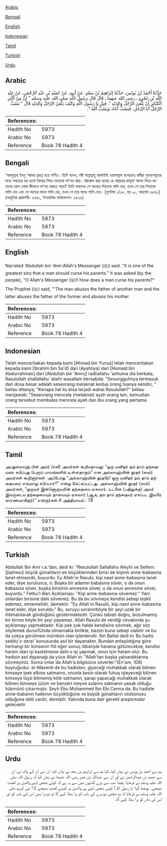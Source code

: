 [Arabic](#arabic)

[Bengali](#bengali)

[English](#english)

[Indonesian](#indonesian)

[Tamil](#tamil)

[Turkish](#turkish)

[Urdu](#urdu)

## Arabic


<div dir="rtl" lang="ar" style={{fontSize:'larger',backgroundColor:'#f8f9fa',padding:20}}>
حَدَّثَنَا أَحْمَدُ بْنُ يُونُسَ، حَدَّثَنَا إِبْرَاهِيمُ بْنُ سَعْدٍ، عَنْ أَبِيهِ، عَنْ حُمَيْدِ بْنِ عَبْدِ الرَّحْمَنِ، عَنْ عَبْدِ اللَّهِ بْنِ عَمْرٍو ـ رضى الله عنهما ـ قَالَ قَالَ رَسُولُ اللَّهِ صلى الله عليه وسلم ‏"‏ إِنَّ مِنْ أَكْبَرِ الْكَبَائِرِ أَنْ يَلْعَنَ الرَّجُلُ وَالِدَيْهِ ‏"‏‏.‏ قِيلَ يَا رَسُولَ اللَّهِ وَكَيْفَ يَلْعَنُ الرَّجُلُ وَالِدَيْهِ قَالَ ‏"‏ يَسُبُّ الرَّجُلُ أَبَا الرَّجُلِ، فَيَسُبُّ أَبَاهُ، وَيَسُبُّ أَمَّهُ ‏"‏‏.‏
</div>
<div style={{backgroundColor:'#f8f9fa',padding:20, marginBottom: 10}}><table> <thead> <tr> <th>References:</th> <th></th> </tr> </thead> <tbody><tr><td>Hadith No</td><td>5973</td></tr><tr><td>Arabic No</td><td>5973</td></tr><tr><td>Reference</td><td>Book 78 Hadith 4</td></tr></tbody></table></div>

## Bengali


<div dir="ltr" lang="bn" style={{fontSize:'larger',backgroundColor:'#f8f9fa',padding:20}}>
‘আবদুল্লাহ ইবনু ‘আমর (রাঃ) হতে বর্ণিত। তিনি বলেন, নবী সাল্লাল্লাহু আলাইহি ওয়াসাল্লাম বলেছেনঃ কবীরা গুনাহসমূহের মধ্যে সবচেয়ে বড় হলো নিজের পিতা-মাতাকে লা’নত করা। জিজ্ঞেস করা হলোঃ হে আল্লাহর রাসূল! আপন পিতা-মাতাকে কোন লোক কীভাবে লা’নত করতে পারে? তিনি বললেনঃ সে অন্যের পিতাকে গালি দেয়, তখন সে তার পিতাকে গালি দেয় এবং সে অন্যের মাকে গালি দেয়, তখন সে তার মাকে গালি দেয়। [মুসলিম ১/৩৮, হাঃ ৯০, আহমাদ ৬৫৪০] (আধুনিক প্রকাশনী- ৫৫৪০, ইসলামিক ফাউন্ডেশন- ৫৪৩৫)
</div>
<div style={{backgroundColor:'#f8f9fa',padding:20, marginBottom: 10}}><table> <thead> <tr> <th>References:</th> <th></th> </tr> </thead> <tbody><tr><td>Hadith No</td><td>5973</td></tr><tr><td>Arabic No</td><td>5973</td></tr><tr><td>Reference</td><td>Book 78 Hadith 4</td></tr></tbody></table></div>

## English


<div dir="ltr" lang="en" style={{fontSize:'larger',backgroundColor:'#f8f9fa',padding:20}}>
Narrated 'Abdullah bin 'Amr:Allah's Messenger (ﷺ) said. "It is one of the greatest sins that a man should curse his parents." It was asked (by the people), "O Allah's Messenger (ﷺ)! How does a man curse his parents?" The Prophet (ﷺ) said, "'The man abuses the father of another man and the latter abuses the father of the former and abuses his mother
</div>
<div style={{backgroundColor:'#f8f9fa',padding:20, marginBottom: 10}}><table> <thead> <tr> <th>References:</th> <th></th> </tr> </thead> <tbody><tr><td>Hadith No</td><td>5973</td></tr><tr><td>Arabic No</td><td>5973</td></tr><tr><td>Reference</td><td>Book 78 Hadith 4</td></tr></tbody></table></div>

## Indonesian


<div dir="ltr" lang="id" style={{fontSize:'larger',backgroundColor:'#f8f9fa',padding:20}}>
Telah menceritakan kepada kami [Ahmad bin Yunus] telah menceritakan kepada kami [Ibrahim bin Sa'd] dari [Ayahnya] dari [Humaid bin Abdurrahman] dari [Abdullah bin 'Amru] radliallahu 'anhuma dia berkata; Rasulullah shallallahu 'alaihi wasallam bersabda: "Sesungguhnya termasuk dari dosa besar adalah seseorang melaknat kedua orang tuanya sendiri, " beliau ditanya; "Kenapa hal itu bisa terjadi wahai Rasulullah?" beliau menjawab: "Seseorang mencela (melaknat) ayah orang lain, kemudian orang tersebut membalas mencela ayah dan ibu orang yang pertama
</div>
<div style={{backgroundColor:'#f8f9fa',padding:20, marginBottom: 10}}><table> <thead> <tr> <th>References:</th> <th></th> </tr> </thead> <tbody><tr><td>Hadith No</td><td>5973</td></tr><tr><td>Arabic No</td><td>5973</td></tr><tr><td>Reference</td><td>Book 78 Hadith 4</td></tr></tbody></table></div>

## Tamil


<div dir="ltr" lang="ta" style={{fontSize:'larger',backgroundColor:'#f8f9fa',padding:20}}>
அப்துல்லாஹ் பின் அம்ர் (ரலி) அவர்கள் கூறியதாவது: “ஒரு மனிதர் தம் தாய் தந்தையரை சபிப்பது பெரும் பாவங்களில் உள்ளதாகும்” என அல்லாஹ்வின் தூதர் (ஸல்) அவர்கள் கூறினார்கள். அப்போது “அல்லாஹ்வின் தூதரே! ஒரு மனிதர் தம் தாய் தந்தையரை எவ்வாறு சபிப்பார்?” என்று கேட்கப்பட்டது. அல்லாஹ்வின் தூதர் (ஸல்) அவர்கள், “ஒருவர் இன்னொருவரின் தந்தையை ஏசுவார். உடனே (பதிலுக்கு) அவர் இவருடைய தந்தையையும் தாயையும் ஏசுவார் (ஆக, தம் தாய் தந்தையர் ஏசப்பட இவரே காரணமாகிறார்)” என்றார்கள்.4 அத்தியாயம் : 78
</div>
<div style={{backgroundColor:'#f8f9fa',padding:20, marginBottom: 10}}><table> <thead> <tr> <th>References:</th> <th></th> </tr> </thead> <tbody><tr><td>Hadith No</td><td>5973</td></tr><tr><td>Arabic No</td><td>5973</td></tr><tr><td>Reference</td><td>Book 78 Hadith 4</td></tr></tbody></table></div>

## Turkish


<div dir="ltr" lang="tr" style={{fontSize:'larger',backgroundColor:'#f8f9fa',padding:20}}>
Abdullah İbn Amr r.a.'dan, dedi ki: "Resulullah Sallallahu Aleyhi ve Sellem: Şüphesiz büyük günahların en büyüklerinden birisi de kişinin anne-babasına lanet etmesidir, buyurdu. Ey Allah'ın Rasulü, kişi nasıl anne-babasına lanet eder, diye sorulunca, o: Başka bir adamın babasına söver, o da onun babasına söver, başka birisinin annesine söver, o da onun annesine söver, buyurdu." Fethu'l-Bari Açıklaması: "Kişi anne-babasına sövemez." Yani onlardan birisine dahi sövemez. Bu da bu sövmeye kendisi sebep teşkil edemez, etmemelidir, demektir. "Ey Allah'ın Rasulü, kişi nasıl anne-babasına lanet eder, diye soruldu." Bu, soruyu soranınböyle bir şeyi uzak bir ihtimalolarak gördüğünü göstermektedir. Çünkü tabiatı doğru, bozulmamış bir kimse böyle bir şeyi yapamaz. Allah Rasulü de verdiği cevabında şu açıklamayı yapmaktadır: Kişi pek çok halde kendisine sövmek, ağır söz söylemek duruıi1Unda olmamakla birlikte, bazen buna sebep olabilir ve bu da çokça görülmesi mümkün olan işlerdendir. İbn Battal dedi ki: Bu hadis seddu'z-zerai' konusunda asıl bir dayanaktır. Bundan anlaşıldığına göre herhangi bir kimsenin fiili eğer sonuç itibariyle harama götürecekse, kendisi haram olan işi kastetmese dahi o işi yapmak, onun için haram olur. Bu hadisin asıl dayanağı da yüce Allah'ın: "Allah'tan başka yalvardıklarına sövmeyiniz. Sonra onlar da Allah'a bilgisizce söverler."(En'am, 108) buyruğudur. el-Maverdi de bu hadisten, giyeceği muhakkak olarak bilinen kimseye ipek elbise satmanın, onunla kesin olarak fuhuş işleyeceği bilinen kimseye tüyü bitmemiş köle satmanın, şarap yapacağı muhakkak olarak bilinen kimseye üzüm ve benzeri meyve sularını satmanın yasak olduğu hükmünü çıkarmıştır. Şeyh Ebu Muhammed İbn Ebi Cemra da: Bu hadiste anne-babanın hakkının büyüklüğüne ve büyük günahların sözkonusu olduğuna delil vardır, demiştir. Yakında buna dair gerekli araştırmalar gelecektir
</div>
<div style={{backgroundColor:'#f8f9fa',padding:20, marginBottom: 10}}><table> <thead> <tr> <th>References:</th> <th></th> </tr> </thead> <tbody><tr><td>Hadith No</td><td>5973</td></tr><tr><td>Arabic No</td><td>5973</td></tr><tr><td>Reference</td><td>Book 78 Hadith 4</td></tr></tbody></table></div>

## Urdu


<div dir="rtl" lang="ur" style={{fontSize:'larger',backgroundColor:'#f8f9fa',padding:20}}>
ہم سے احمد بن یونس نے بیان کیا، کہا ہم سے ابراہیم بن سعد نے بیان کیا، ان سے ان کے والد نے، ان سے حمید بن عبدالرحمٰن نے اور ان سے عبداللہ بن عمر رضی اللہ عنہما نے بیان کیا کہ رسول اللہ صلی اللہ علیہ وسلم نے فرمایا: یقیناً سب سے بڑے گناہوں میں سے یہ ہے کہ کوئی شخص اپنے والدین پر لعنت بھیجے۔ پوچھا گیا: یا رسول اللہ! کوئی شخص اپنے ہی والدین پر کیسے لعنت بھیجے گا؟ نبی کریم صلی اللہ علیہ وسلم نے فرمایا کہ وہ شخص دوسرے کے باپ کو برا بھلا کہے گا تو دوسرا بھی اس کے باپ کو اور اس کی ماں کو برا بھلا کہے گا۔
</div>
<div style={{backgroundColor:'#f8f9fa',padding:20, marginBottom: 10}}><table> <thead> <tr> <th>References:</th> <th></th> </tr> </thead> <tbody><tr><td>Hadith No</td><td>5973</td></tr><tr><td>Arabic No</td><td>5973</td></tr><tr><td>Reference</td><td>Book 78 Hadith 4</td></tr></tbody></table></div>